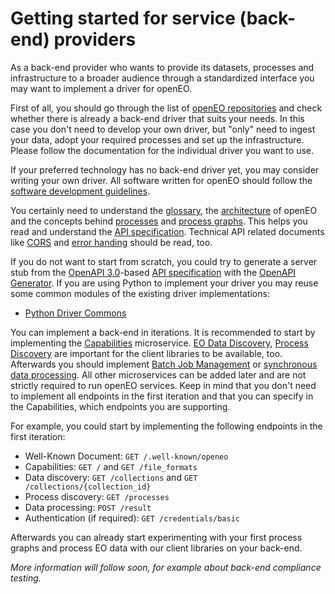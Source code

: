 # Getting started for service (back-end) providers

As a back-end provider who wants to provide its datasets, processes and infrastructure to a broader audience through a standardized interface you may want to implement a driver for openEO.

First of all, you should go through the list of [openEO repositories](https://github.com/Open-EO) and check whether there is already a back-end driver that suits your needs. In this case you don't need to develop your own driver, but "only" need to ingest your data, adopt your required processes and set up the infrastructure. Please follow the documentation for the individual driver you want to use.

If your preferred technology has no back-end driver yet, you may consider writing your own driver. All software written for openEO should follow the [software development guidelines](/documentation/developers/#software-development-guidelines).

You certainly need to understand the [glossary](/documentation/glossary.md), the [architecture](arch.md) of openEO and the concepts behind [processes](/documentation/developers/api/reference.md#section/Processes) and [process graphs](/documentation/developers/api/reference.md#tag/Process-Graphs). This helps you read and understand the [API specification](/documentation/developers/api/reference.md). Technical API related documents like [CORS](/documentation/developers/api/reference.md#section/Cross-Origin-Resource-Sharing-(CORS)) and [error handing](/documentation/developers/api/reference.md#section/Error-Handling) should be read, too.

If you do not want to start from scratch, you could try to generate a server stub from the [OpenAPI 3.0](https://www.openapis.org/)-based [API specification](/documentation/developers/api/reference.md) with the [OpenAPI Generator](https://github.com/OpenAPITools/openapi-generator).
If you are using Python to implement your driver you may reuse some common modules of the existing driver implementations:

* [Python Driver Commons](https://github.com/Open-EO/openeo-python-driver)

You can implement a back-end in iterations. It is recommended to start by implementing the [Capabilities](/documentation/developers/api/reference.md#tag/Capabilities) microservice. [EO Data Discovery](/documentation/developers/api/reference.md#tag/EO-Data-Discovery), [Process Discovery](/documentation/developers/api/reference.md#tag/Process-Discovery) are important for the client libraries to be available, too. Afterwards you should implement [Batch Job Management](/documentation/developers/api/reference.md#tag/Batch-Job-Management) or [synchronous data processing](/documentation/developers/api/reference.md#/paths/~1result/post). All other microservices can be added later and are not strictly required to run openEO services. Keep in mind that you don't need to implement all endpoints in the first iteration and that you can specify in the Capabilities, which endpoints you are supporting.

For example, you could start by implementing the following endpoints in the first iteration:

* Well-Known Document: `GET /.well-known/openeo`
* Capabilities: `GET /` and `GET /file_formats`
* Data discovery: `GET /collections` and `GET /collections/{collection_id}`
* Process discovery: `GET /processes`
* Data processing: `POST /result`
* Authentication (if required): `GET /credentials/basic`

Afterwards you can already start experimenting with your first process graphs and process EO data with our client libraries on your back-end.

*More information will follow soon, for example about back-end compliance testing.*